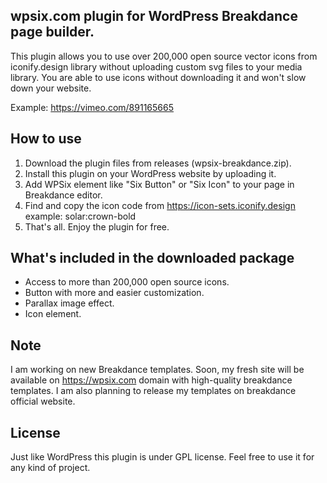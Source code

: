 ## wpsix.com plugin for WordPress Breakdance page builder.
This plugin allows you to use over 200,000 open source vector icons from iconify.design library without uploading custom svg files to your media library. You are able to use icons without downloading it and won't slow down your website.

Example: https://vimeo.com/891165665

## How to use

1. Download the plugin files from releases (wpsix-breakdance.zip).
1. Install this plugin on your WordPress website by uploading it.
2. Add WPSix element like "Six Button" or "Six Icon" to your page in Breakdance editor.
3. Find and copy the icon code from https://icon-sets.iconify.design example: solar:crown-bold
4. That's all. Enjoy the plugin for free.

## What's included in the downloaded package

- Access to more than 200,000 open source icons.
- Button with more and easier customization.
- Parallax image effect.
- Icon element.

## Note
I am working on new Breakdance templates. Soon, my fresh site will be available on https://wpsix.com domain with high-quality breakdance templates. I am also planning to release my templates on breakdance official website.

## License

Just like WordPress this plugin is under GPL license. Feel free to use it for any kind of project.
